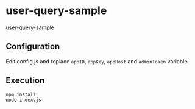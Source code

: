 # user-query-sample
user-query-sample

## Configuration
Edit config.js and replace `appID`, `appKey`, `appHost` and `adminToken` variable.

## Execution

```shell
npm install
node index.js
```
